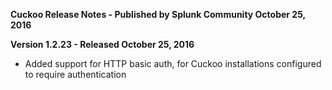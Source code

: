 **Cuckoo Release Notes - Published by Splunk Community October 25, 2016**


**Version 1.2.23 - Released October 25, 2016**

* Added support for HTTP basic auth, for Cuckoo installations configured to require authentication
